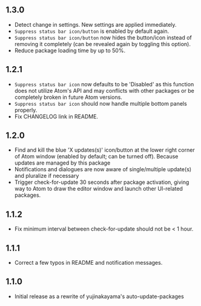 ## 1.3.0
* Detect change in settings. New settings are applied immediately.
* `Suppress status bar icon/button` is enabled by default again.
* `Suppress status bar icon/button` now hides the button/icon instead of removing it completely (can be revealed again by toggling this option).
* Reduce package loading time by up to 50%.


## 1.2.1
* `Suppress status bar icon` now defaults to be 'Disabled' as this function does not utilize Atom's API and may conflicts with other packages or be completely broken in future Atom versions.
* `Suppress status bar icon` should now handle multiple bottom panels properly.
* Fix CHANGELOG link in README.


## 1.2.0
* Find and kill the blue 'X updates(s)' icon/button at the lower right corner of Atom window (enabled by default; can be turned off). Because updates are managed by this package
* Notifications and dialogues are now aware of single/multiple update(s) and pluralize if necessary
* Trigger check-for-update 30 seconds after package activation, giving way to Atom to draw the editor window and launch other UI-related packages.


## 1.1.2
* Fix minimum interval between check-for-update should not be < 1 hour.


## 1.1.1
* Correct a few typos in README and notification messages.


## 1.1.0
* Initial release as a rewrite of yujinakayama's auto-update-packages
